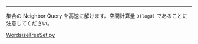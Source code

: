 ___

集合の Neighbor Query を高速に解けます。空間計算量 `O(logU)` であることに注意してください。

[WordsizeTreeSet.py](https://github.com/titanium-22/Library_py/blob/main/DataStructures/Set/WordsizeTreeSet.py)
